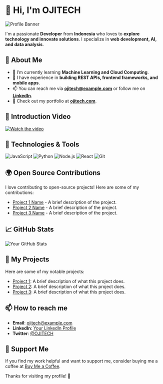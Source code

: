  # 👋 Hi, I'm **OJITECH**

![Profile Banner](https://your-banner-image-url.com)

I'm a passionate **Developer** from **Indonesia** who loves to **explore technology and innovate solutions**. I specialize in **web development, AI, and data analysis**.

## 🚀 About Me
- 🌱 I’m currently learning **Machine Learning and Cloud Computing**.
- 💼 I have experience in **building REST APIs, frontend frameworks, and mobile apps**.
- 📫 You can reach me via **ojitech@example.com** or follow me on **[LinkedIn](https://www.linkedin.com/in/your-profile)**.
- 🔗 Check out my portfolio at **[ojitech.com](https://your-portfolio-url.com)**.

## 🎥 Introduction Video
[![Watch the video](https://img.youtube.com/vi/YourVideoID/0.jpg)](https://www.youtube.com/watch?v=YourVideoID)

## 🔧 Technologies & Tools
![JavaScript](https://img.shields.io/badge/JavaScript-FFD43B?style=flat&logo=javascript&logoColor=black)
![Python](https://img.shields.io/badge/Python-3776AB?style=flat&logo=python&logoColor=white)
![Node.js](https://img.shields.io/badge/Node.js-339933?style=flat&logo=node.js&logoColor=white)
![React](https://img.shields.io/badge/React-61DAFB?style=flat&logo=react&logoColor=black)
![Git](https://img.shields.io/badge/Git-F05032?style=flat&logo=git&logoColor=white)

## 🌍 Open Source Contributions
I love contributing to open-source projects! Here are some of my contributions:
- [Project 1 Name](https://github.com/your-username/project1) - A brief description of the project.
- [Project 2 Name](https://github.com/your-username/project2) - A brief description of the project.
- [Project 3 Name](https://github.com/your-username/project3) - A brief description of the project.

## 📈 GitHub Stats
![Your GitHub Stats](https://github-readme-stats.vercel.app/api?username=OJITECH&show_icons=true&theme=radical)

## 🌟 My Projects
Here are some of my notable projects:
- [Project 1](https://github.com/your-username/project1): A brief description of what this project does.
- [Project 2](https://github.com/your-username/project2): A brief description of what this project does.
- [Project 3](https://github.com/your-username/project3): A brief description of what this project does.

## 📫 How to reach me
- **Email**: ojitech@example.com
- **LinkedIn**: [Your LinkedIn Profile](https://www.linkedin.com/in/your-profile)
- **Twitter**: [@OJITECH](https://twitter.com/your-twitter)

## 🙏 Support Me
If you find my work helpful and want to support me, consider buying me a coffee at [Buy Me a Coffee](https://www.buymeacoffee.com/yourusername).

Thanks for visiting my profile! 🌟